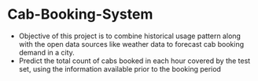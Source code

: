 # Cab-Booking-System
- Objective of this project is to combine historical usage pattern along with the open data sources like weather data to forecast cab booking demand in a city. 
- Predict the total count of cabs booked in each hour covered by the  test set, using the information available prior to the booking period
